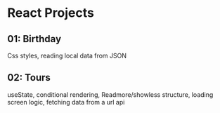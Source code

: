 # React Projects

## 01: Birthday
Css styles, reading local data from JSON

## 02: Tours
useState, conditional rendering, Readmore/showless structure, loading screen logic, fetching data from a url api
